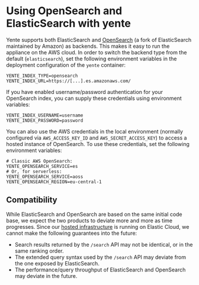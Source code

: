 # Using OpenSearch and ElasticSearch with yente

Yente supports both ElasticSearch and [OpenSearch](https://opensearch.org/) (a fork of ElasticSearch maintained by Amazon) as backends. This makes it easy to run the appliance on the AWS cloud. In order to switch the backend type from the default (`elasticsearch`), set the following environment variables in the deployment configuration of the `yente` container:

```
YENTE_INDEX_TYPE=opensearch
YENTE_INDEX_URL=https://[...].es.amazonaws.com/
```

If you have enabled username/password authentication for your OpenSearch index, you can supply these credentials using environment variables:

```
YENTE_INDEX_USERNAME=username
YENTE_INDEX_PASSWORD=password
```

You can also use the AWS credentials in the local environment (normally configured via `AWS_ACCESS_KEY_ID` and `AWS_SECRET_ACCESS_KEY`) to access a hosted instance of OpenSearch. To use these credentials, set the following environment variables:

```
# Classic AWS OpenSearch:
YENTE_OPENSEARCH_SERVICE=es
# Or, for serverless:
YENTE_OPENSEARCH_SERVICE=aoss
YENTE_OPENSEARCH_REGION=eu-central-1
```

## Compatibility

While ElasticSearch and OpenSearch are based on the same initial code base, we expect the two products to deviate more and more as time progresses. Since our [hosted infrastructure](/api/) is running on Elastic Cloud, we cannot make the following guarantees into the future:

* Search results returned by the `/search` API may not be identical, or in the same ranking order.
* The extended query syntax used by the `/search` API may deviate from the one exposed by ElasticSearch.
* The performance/query throughput of ElasticSearch and OpenSearch may deviate in the future.
